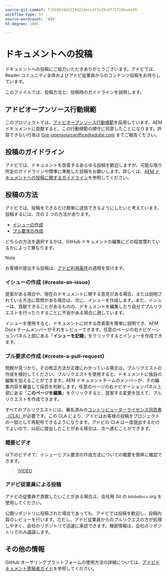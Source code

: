 ```yaml
---
source-git-commit: f15b9819d3319d22deccdf7e39c0f72728baaa39
workflow-type: ht
source-wordcount: '494'
ht-degree: 100%

---
```

# ドキュメントへの投稿

ドキュメントへの投稿にご協力いただきありがとうございます。アドビでは、Reader コミュニティ全体およびアドビ従業員からのコンテンツ投稿をお待ちしています。

このファイルでは、投稿方法と、投稿時のガイドラインを説明します。

## アドビオープンソース行動規範

このプロジェクトでは、[アドビオープンソース行動規範](code-of-conduct.md)を採用しています。AEM ドキュメントに貢献すると、この行動規範の順守に同意したことになります。許容できない行為は [Grp-opensourceoffice@adobe.com](mailto:Grp-opensourceoffice@adobe.com) までご報告ください。

## 投稿のガイドライン

アドビでは、ドキュメントを改善するあらゆる投稿を歓迎しますが、可能な限り所定のガイドラインや標準に準拠した投稿をお願いします。詳しくは、[AEM ドキュメントへの投稿に関するガイドライン](guidelines.md)を参照してください。

## 投稿の方法

アドビでは、投稿をできるだけ簡単に送信できるようにしたいと考えています。投稿するには、次の 2 つの方法があります。

* [イシューの作成](#create-an-issue)
* [プル要求の作成](#create-a-pull-request)

どちらの方法を選択するかは、GitHub ドキュメントの編集にどの程度慣れているかによって異なります。

>[!NOTE]
>
>お客様が提出する投稿は、[アドビ利用条件](https://www.adobe.com/jp/legal/terms.html)の適用を受けます。

### イシューの作成 {#create-an-issue}

提案がある場合や、現在のドキュメントに関する意見がある場合、または説明されている方法に質問がある場合は、次に、イシューを作成します。また、イシューは、貢献できることがあるものの、ドキュメントを編集したり自分でプルリクエストを行ったりすることに不安がある場合に適しています。

イシューを使用すると、ドキュメントに対する改善案を簡単に説明でき、AEM Docs チームメンバーがそれをレビューできます。任意のページの右ナビゲーションパネル上部にある「**イシューを記録**」をクリックするとイシューを作成できます。

### プル要求の作成 {#create-a-pull-request}

問題が見つかり、その修正方法が正確にわかっている場合は、プルリクエストの作成を検討してください。プルリクエストを使用すると、ドキュメントに独自の編集を加えることができます。AEM ドキュメントチームのメンバーが、その編集内容を審査して採否を判断します。任意のページの右ナビゲーションパネル上部にある「**このページを編集**」をクリックすると、提案する変更を加えて、プルリクエストを作成できます。

すべてのプルリクエストには、署名済みの[コントリビューターライセンス同意書（CLA）](https://opensource.adobe.com/cla.html)が必要です。この CLA により、アドビはお客様の投稿をプロジェクトの一部として再配布できるようになります。アドビの CLA は一度提出するだけでよいので、以前に提出したことがある場合は、次へ進むことができます。

### 概要ビデオ

以下のビデオで、イシューとプル要求の作成方法についての概要を簡単に確認できます。

>[!VIDEO](https://video.tv.adobe.com/v/27069)

### アドビ従業員による投稿

アドビの従業員で貢献したいことがある場合は、会社用 Git の `AdobeDocs` org を使用してください。

公開リポジトリに投稿された場合であっても、アドビでは投稿を歓迎し、投稿内容のレビューを行います。ただし、アドビ従業員からのプルリクエスの方が処理しやすく、会社のリポジトリで迅速に承認できます。機密情報は、会社のリポジトリでのみ議論します。

## その他の情報

GitHub オーサリングプラットフォームの使用方法の詳細については、[アドビドキュメント寄稿者ガイド](https://experienceleague.adobe.com/ja/docs/contributor/contributor-guide/introduction)を参照してください。

